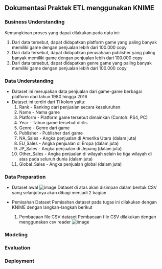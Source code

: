 ## Dokumentasi Praktek ETL menggunakan KNIME

### Business Understanding
Kemungkinan proses yang dapat dilakukan pada data ini:
1. Dari data tersebut, dapat didapatkan platform game yang paling banyak memiliki game dengan penjualan lebih dari 100.000 copy
2. Dari data tersebut, dapat didapatkan perusahaan publisher yang paling banyak memiliki game dengan penjualan lebih dari 100.000 copy
3. Dari data tersebut, dapat didapatkan genre game yang paling banyak memiliki game dengan penjualan lebih dari 100.000 copy

### Data Understanding
* Dataset ini merupakan data penjualan dari game-game berbagai platform dari tahun 1980 hingga 2016
* Dataset ini terdiri dari 11 kolom yaitu:
  1. Rank - Ranking dari penjualan secara keseluruhan
  2. Name - Nama game
  3. Platform - Platform game tersebut dimainkan (Contoh: PS4, PC)
  4. Year - Tahun game tersebut dirilis
  5. Genre - Genre dari game
  6. Publisher - Publisher dari game
  7. NA_Sales - Angka penjualan di Amerika Utara (dalam juta)
  8. EU_Sales - Angka penjualan di Eropa (dalam juta)
  9. JP_Sales - Angka penjualan di Jepang (dalam juta)
  10. Other_Sales - Angka penjualan di wilayah selain ke tiga wilayah di atas pada seluruh dunia (dalam juta)
  11. Global_Sales - Angka penjualan global (dalam juta)
  
### Data Preparation
* Dataset awal
![image](https://github.com/dewisekar/BigData_Tugas1/blob/master/images/split/dataset-awal.PNG)
Dataset di atas akan disimpan dalam bentuk CSV yang selanjutnya akan dibagi menjadi 2 bagian

* Pemisahan Dataset
Pemisahan dataset pada tugas ini dilakukan dengan KNIME dengan langkah-langkah berikut
  1. Pembacaan file CSV dataset
  Pembacaan file CSV dilakukan dengan menggunakan csv reader
  ![image](https://github.com/dewisekar/BigData_Tugas1/blob/master/images/split/csv-reader.PNG)
  

### Modeling
### Evaluation
### Deployment
